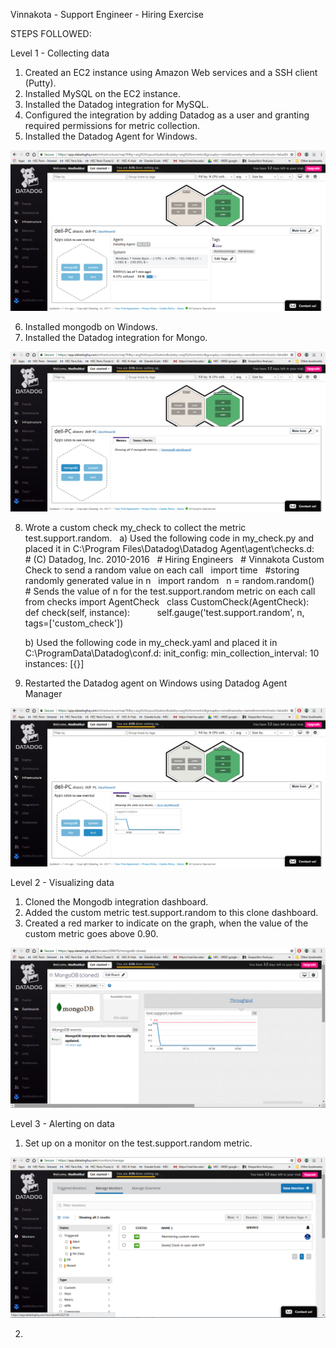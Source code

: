 Vinnakota - Support Engineer - Hiring Exercise

STEPS FOLLOWED:

Level 1 - Collecting data
1. Created an EC2 instance using Amazon Web services and a SSH client (Putty).
2. Installed MySQL on the EC2 instance.
3. Installed the Datadog integration for MySQL.
4. Configured the integration by adding Datadog as a user and granting required permissions for metric collection.
5. Installed the Datadog Agent for Windows.

![alt text](https://github.com/madhulikavinnakota/hiring-engineers/blob/screenshots/Screenshot%20of%20host%20dell-PC%20%20on%20hostmap.png "Screenshot of host map with Windows and AWS")

6. Installed mongodb on Windows.
7. Installed the Datadog integration for Mongo.

![alt text](https://github.com/madhulikavinnakota/hiring-engineers/blob/screenshots/Mongo%20running%20on%20dell-PC.png "Screenshot of Mongo running on Windows host")

8. Wrote a custom check my_check to collect the metric test.support.random.
   a) Used the following code in my_check.py and placed it in C:\Program Files\Datadog\Datadog Agent\agent\checks.d:
   # (C) Datadog, Inc. 2010-2016
   # Hiring Engineers
   # Vinnakota Custom Check to send a random value on each call
   import time
   #storing randomly generated value in n
   import random
   n = random.random()
   # Sends the value of n for the test.support.random metric on each call
   from checks import AgentCheck
   class CustomCheck(AgentCheck):
       def check(self, instance):
           self.gauge('test.support.random', n, tags=['custom_check'])
           
   b) Used the following code in my_check.yaml and placed it in C:\ProgramData\Datadog\conf.d:
   init_config:
   min_collection_interval: 10
   instances:
         [{}]

9. Restarted the Datadog agent on Windows using Datadog Agent Manager

![alt text](https://github.com/madhulikavinnakota/hiring-engineers/blob/screenshots/Custom%20check%20metric%20test.support.random%20on%20windows%20host.png "Screenshot of test metric running on Windows host")

Level 2 - Visualizing data

1. Cloned the Mongodb integration dashboard.
2. Added the custom metric test.support.random to this clone dashboard.
3. Created a red marker to indicate on the graph, when the value of the custom metric goes above 0.90.

![alt text](https://github.com/madhulikavinnakota/hiring-engineers/blob/screenshots/Custom%20check%20metric%20on%20cloned%20dashboard.png "Screenshot of test metric on cloned dashboard")

Level 3 - Alerting on data
1. Set up on a monitor on the test.support.random metric.

![alt text](https://github.com/madhulikavinnakota/hiring-engineers/blob/screenshots/Monitor%20set%20up%20on%20custom%20metric.png "Screenshot of monitor on test metric")

2. 

